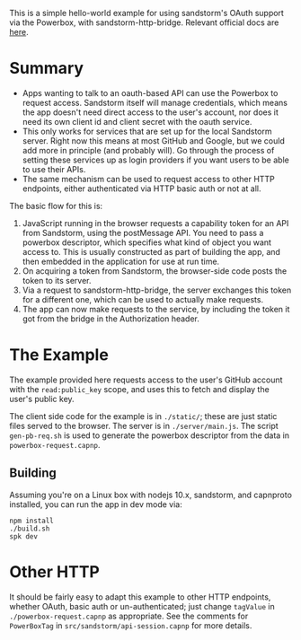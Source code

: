 This is a simple hello-world example for using sandstorm's OAuth support
via the Powerbox, with sandstorm-http-bridge. Relevant official docs are
[here][1].

# Summary

* Apps wanting to talk to an oauth-based API can use the Powerbox to
  request access. Sandstorm itself will manage credentials, which
  means the app doesn't need direct access to the user's account,
  nor does it need its own client id and client secret with the
  oauth service.
* This only works for services that are set up for the local
  Sandstorm server. Right now this means at most GitHub and Google,
  but we could add more in principle (and probably will). Go through
  the process of setting these services up as login providers if you
  want users to be able to use their APIs.
* The same mechanism can be used to request access to other HTTP
  endpoints, either authenticated via HTTP basic auth or not at all.

The basic flow for this is:

1. JavaScript running in the browser requests a capability token for an
   API from Sandstorm, using the postMessage API. You need to pass a
   powerbox descriptor, which specifies what kind of object you want
   access to. This is usually constructed as part of building the app,
   and then embedded in the application for use at run time.
2. On acquiring a token from Sandstorm, the browser-side code posts
   the token to its server.
3. Via a request to sandstorm-http-bridge, the server exchanges this
   token for a different one, which can be used to actually make
   requests.
4. The app can now make requests to the service, by including the
   token it got from the bridge in the Authorization header.

# The Example

The example provided here requests access to the user's GitHub account
with the `read:public_key` scope, and uses this to fetch and display
the user's public key.

The client side code for the example is in `./static/`; these are just
static files served to the browser. The server is in `./server/main.js`.
The script `gen-pb-req.sh` is used to generate the powerbox
descriptor from the data in `powerbox-request.capnp`.

## Building

Assuming you're on a Linux box with nodejs 10.x, sandstorm, and
capnproto installed, you can run the app in dev mode via:

```
npm install
./build.sh
spk dev
```

# Other HTTP

It should be fairly easy to adapt this example to other HTTP endpoints,
whether OAuth, basic auth or un-authenticated; just change `tagValue` in
`./powerbox-request.capnp` as appropriate. See the comments for
`PowerBoxTag` in `src/sandstorm/api-session.capnp` for more details.

[1]: https://docs.sandstorm.io/en/latest/developing/powerbox/
